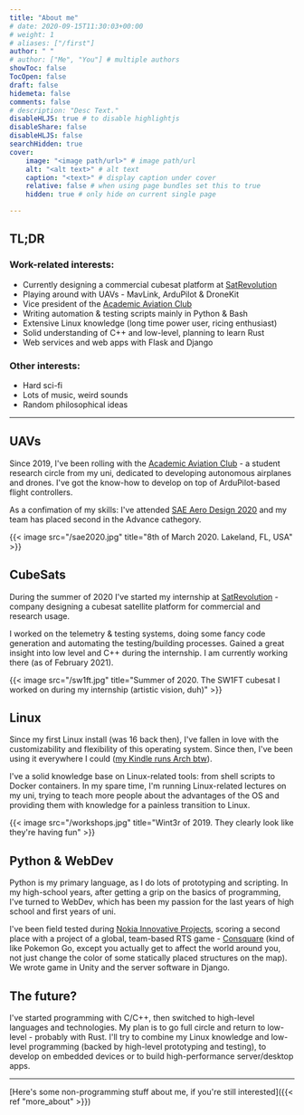 ```yaml
---
title: "About me"
# date: 2020-09-15T11:30:03+00:00
# weight: 1
# aliases: ["/first"]
author: " "
# author: ["Me", "You"] # multiple authors
showToc: false
TocOpen: false
draft: false
hidemeta: false
comments: false
# description: "Desc Text."
disableHLJS: true # to disable highlightjs
disableShare: false
disableHLJS: false
searchHidden: true
cover:
    image: "<image path/url>" # image path/url
    alt: "<alt text>" # alt text
    caption: "<text>" # display caption under cover
    relative: false # when using page bundles set this to true
    hidden: true # only hide on current single page

---
```


## TL;DR

### Work-related interests:

- Currently designing a commercial cubesat platform at [SatRevolution](https://satrevolution.com/)
- Playing around with UAVs - MavLink, ArduPilot & DroneKit
- Vice president of the [Academic Aviation Club](http://akl.pwr.edu.pl)
- Writing automation & testing scripts mainly in Python & Bash
- Extensive Linux knowledge (long time power user, ricing enthusiast)
- Solid understanding of C++ and low-level, planning to learn Rust
- Web services and web apps with Flask and Django

### Other interests:

- Hard sci-fi
- Lots of music, weird sounds
- Random philosophical ideas

---

## UAVs

Since 2019, I've been rolling with the [Academic Aviation Club](http://akl.pwr.edu.pl) - a student research circle from my uni,
dedicated to developing autonomous airplanes and drones. I've got the know-how to develop on top of ArduPilot-based flight controllers.

As a confimation of my skills: I've attended [SAE Aero Design 2020](https://www.saeaerodesign.com/) and my team has placed second in the Advance cathegory.

{{< image src="/sae2020.jpg" title="8th of March 2020. Lakeland, FL, USA" >}}

## CubeSats

During the summer of 2020 I've started my internship at [SatRevolution](https://satrevolution.com/) - company
designing a cubesat satellite platform for commercial and research usage.

I worked on the telemetry & testing systems, doing some fancy code generation and
automating the testing/building processes. Gained a great insight into low level and
C++ during the internship. I am currently working there (as of February 2021).

{{< image src="/sw1ft.jpg" title="Summer of 2020. The SW1FT cubesat I worked on during my internship (artistic vision, duh)" >}}

## Linux

Since my first Linux install (was 16 back then), I've fallen in love with the customizability and
flexibility of this operating system. Since then, I've been using it everywhere
I could ([my Kindle runs Arch btw](https://github.com/Wint3rmute/arch-linux-on-kindle)).

I've a solid knowledge base on Linux-related tools: from shell scripts to Docker containers.
In my spare time, I'm running Linux-related lectures on my uni, trying to teach more people
about the advantages of the OS and providing them with knowledge for a painless transition to Linux.

{{< image src="/workshops.jpg" title="Wint3r of 2019. They clearly look like they're having fun" >}}

## Python & WebDev

Python is my primary language, as I do lots of prototyping and scripting. In my high-school years,
after getting a grip on the basics of programming, I've turned to WebDev, which has been my passion
for the last years of high school and first years of uni.

I've been field tested during [Nokia Innovative Projects](https://github.com/nokia-wroclaw/innovativeprojects),
scoring a second place with a project of a global, team-based RTS game - [Consquare](https://marekchoinski.com/consquare/)
(kind of like Pokemon Go, except you actually get to affect the world around you, not just change the color of some
statically placed structures on the map). We wrote game in
Unity and the server software in Django.

## The future?

I've started programming with C/C++, then switched to high-level languages and technologies.
My plan is to go full circle and return to low-level - probably with Rust. I'll try to combine
my Linux knowledge and low-level programming (backed by high-level prototyping and testing),
to develop on embedded devices or to build high-performance server/desktop apps.

---

[Here's some non-programming stuff about me, if you're still interested]({{< ref "more_about" >}})
